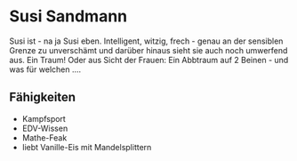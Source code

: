 # Susi Sandmann

Susi ist - na ja Susi eben. Intelligent, witzig, frech - genau an der sensiblen Grenze zu unverschämt
und darüber hinaus sieht sie auch noch umwerfend aus. Ein Traum! Oder aus Sicht der Frauen:
Ein Abbtraum auf 2 Beinen - und was für welchen ....

## Fähigkeiten

* Kampfsport
* EDV-Wissen
* Mathe-Feak
* liebt Vanille-Eis mit Mandelsplittern

